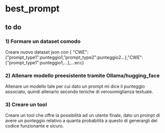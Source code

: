 # best_prompt
## to do
### 1) Formare un dataset comodo
Creare nuovo dataset json con
{ "CWE":{"prompt_type1":punteggio1,"prompt_type2":punteggio2...},"CWE":{"prompt_type1":punteggio1,...},...ecc}
### 2) Allenare modello preesistente tramite Ollama/hugging_face
Allenare un modello tale per cui dato un prompt mi dice il punteggio associato, quindi allenarlo secondo teniche di verosomiglianza testuale.
### 3) Creare un tool 
Creare un tool che offre la possibilità ad un utente finale, dato un prompt di avere un punteggio relativo a quanta probabilità a questo di generargli del codice funzionante e sicuro.
